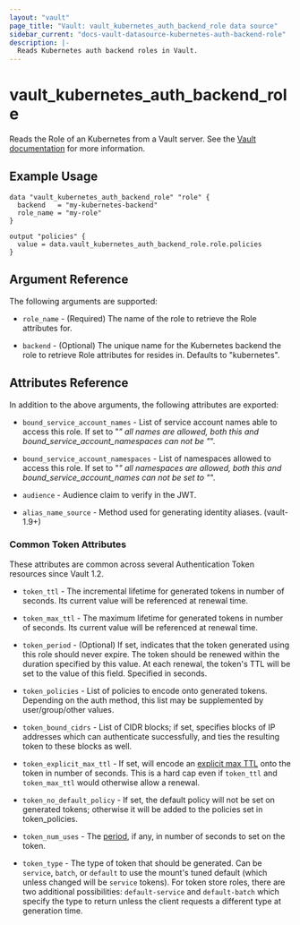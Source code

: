 ```yaml
---
layout: "vault"
page_title: "Vault: vault_kubernetes_auth_backend_role data source"
sidebar_current: "docs-vault-datasource-kubernetes-auth-backend-role"
description: |-
  Reads Kubernetes auth backend roles in Vault.
---
```


# vault\_kubernetes\_auth\_backend\_role

Reads the Role of an Kubernetes from a Vault server. See the [Vault
documentation](https://www.vaultproject.io/api-docs/auth/kubernetes#read-role) for more
information.

## Example Usage

```hcl
data "vault_kubernetes_auth_backend_role" "role" {
  backend   = "my-kubernetes-backend"
  role_name = "my-role"
}

output "policies" {
  value = data.vault_kubernetes_auth_backend_role.role.policies
}
```

## Argument Reference

The following arguments are supported:

* `role_name` - (Required) The name of the role to retrieve the Role attributes for.

* `backend` - (Optional) The unique name for the Kubernetes backend the role to
  retrieve Role attributes for resides in. Defaults to "kubernetes".

## Attributes Reference

In addition to the above arguments, the following attributes are exported:

* `bound_service_account_names` - List of service account names able to access this role. If set to "*" all names are allowed, both this and bound_service_account_namespaces can not be "*".

* `bound_service_account_namespaces` - List of namespaces allowed to access this role. If set to "*" all namespaces are allowed, both this and bound_service_account_names can not be set to "*".

* `audience` - Audience claim to verify in the JWT.

* `alias_name_source` - Method used for generating identity aliases. (vault-1.9+)

### Common Token Attributes

These attributes are common across several Authentication Token resources since Vault 1.2.

* `token_ttl` - The incremental lifetime for generated tokens in number of seconds.
  Its current value will be referenced at renewal time.

* `token_max_ttl` - The maximum lifetime for generated tokens in number of seconds.
  Its current value will be referenced at renewal time.

* `token_period` - (Optional) If set, indicates that the
  token generated using this role should never expire. The token should be renewed within the
  duration specified by this value. At each renewal, the token's TTL will be set to the
  value of this field. Specified in seconds.

* `token_policies` - List of policies to encode onto generated tokens. Depending
  on the auth method, this list may be supplemented by user/group/other values.

* `token_bound_cidrs` - List of CIDR blocks; if set, specifies blocks of IP
  addresses which can authenticate successfully, and ties the resulting token to these blocks
  as well.

* `token_explicit_max_ttl` - If set, will encode an
  [explicit max TTL](https://www.vaultproject.io/docs/concepts/tokens.html#token-time-to-live-periodic-tokens-and-explicit-max-ttls)
  onto the token in number of seconds. This is a hard cap even if `token_ttl` and
  `token_max_ttl` would otherwise allow a renewal.

* `token_no_default_policy` - If set, the default policy will not be set on
  generated tokens; otherwise it will be added to the policies set in token_policies.

* `token_num_uses` - The
  [period](https://www.vaultproject.io/docs/concepts/tokens.html#token-time-to-live-periodic-tokens-and-explicit-max-ttls),
  if any, in number of seconds to set on the token.

* `token_type` - The type of token that should be generated. Can be `service`,
  `batch`, or `default` to use the mount's tuned default (which unless changed will be
  `service` tokens). For token store roles, there are two additional possibilities:
  `default-service` and `default-batch` which specify the type to return unless the client
  requests a different type at generation time.
